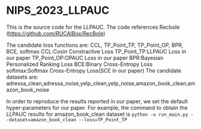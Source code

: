 # NIPS_2023_LLPAUC
This is the source code for the LLPAUC. The code references Recbole (https://github.com/RUCAIBox/RecBole)

The candidate loss functions are: CCL, TP_Point_TP, TP_Point_OP, BPR, BCE, softmax
CCL:Cosin Constractive Loss
TP_Point_TP:LLPAUC Loss in our paper
TP_Point_OP:OPAUC Loss in our paper
BPR:Bayesian Personalized Ranking Loss
BCE:Binary Cross-Entropy Loss
softmax:Softmax Cross-Entropy Loss(SCE in our paper)
The candidate datasets are: adressa_clean,adressa_noise,yelp_clean,yelp_noise,amazon_book_clean,amazon_book_noise

In order to reproduce the results reported in our paper, we set the default hyper-parameters for our paper.
For example, the command to obtain the LLPAUC results for amazon_book_clean dataset is
``
python -u run_main.py --dataset=amazon_book_clean --loss=TP_Point_TP
``
